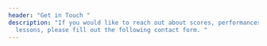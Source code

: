 ```yaml
---
header: "Get in Touch "
description: "If you would like to reach out about scores, performances, or
  lessons, please fill out the following contact form. "
---
```

